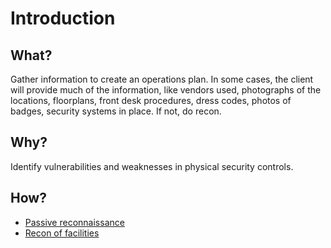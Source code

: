 # Introduction

## What?

Gather information to create an operations plan. In some cases, the client will provide much of the information, like vendors used, photographs of the locations, floorplans, front desk procedures, dress codes, photos of badges, security systems in place. If not, do recon.  

## Why?

Identify vulnerabilities and weaknesses in physical security controls.

## How?

* [Passive reconnaissance](osint.md)
* [Recon of facilities](facilities.md)

